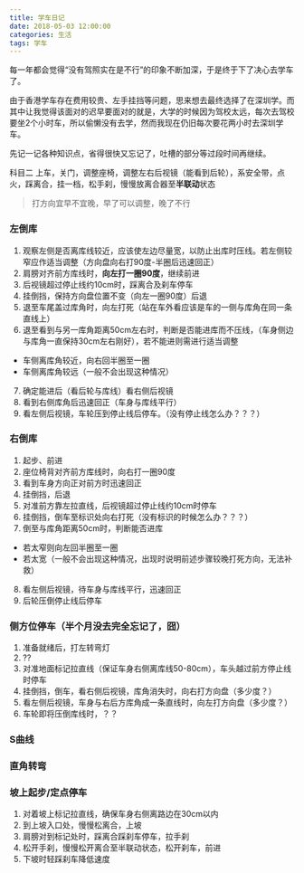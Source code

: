 ```yaml
---
title: 学车日记
date: 2018-05-03 12:00:00
categories: 生活
tags: 学车
---
```


每一年都会觉得“没有驾照实在是不行”的印象不断加深，于是终于下了决心去学车了。

由于香港学车存在费用较贵、左手挂挡等问题，思来想去最终选择了在深圳学。而其中让我觉得该面对的迟早要面对的就是，大学的时候因为驾校太远，每次去驾校要坐2个小时车，所以偷懒没有去学，然而我现在仍旧每次要花两小时去深圳学车。

先记一记各种知识点，省得很快又忘记了，吐槽的部分等过段时间再继续。

科目二
上车，关门，调整座椅，调整左右后视镜（能看到后轮），系安全带，点火，踩离合，挂一档，松手刹，慢慢放离合器至**半联动**状态

> 打方向宜早不宜晚，早了可以调整，晚了不行

### 左倒库
1. 观察左侧是否离库线较近，应该使左边尽量宽，以防止出库时压线。若左侧较窄应作适当调整（方向盘向右打90度-半圈后迅速回正）
2. 肩膀对齐前方库线时，**向左打一圈90度**，继续前进
3. 后视镜超过停止线约10cm时，踩离合及刹车停车
4. 挂倒挡，保持方向盘位置不变（向左一圈90度）后退
5. 退至车尾盖过库角时，向左打死（站在车外看应该是车的一侧与库角在同一条直线上）
6. 退至看到与另一库角距离50cm左右时，判断是否能进库而不压线，（车身侧边与库角一直保持30cm左右刚好），若不能进则需进行适当调整
  - 车侧离库角较近，向右回半圈至一圈
  - 车侧离库角较远（一般不会出现这种情况）
7. 确定能进后（看后轮与库线）看右侧后视镜
8. 看到右侧库角后迅速回正（车身与库线平行）
9. 看左侧后视镜，车轮压到停止线后停车。（没有停止线怎么办？？？）

### 右倒库
1. 起步、前进
2. 座位椅背对齐前方库线时，向右打一圈90度
3. 看到车身方向正对前方时迅速回正
4. 挂倒挡，后退
5. 对准前方靠左拉直线，后视镜超过停止线约10cm时停车
6. 挂倒挡，倒车至标识处向右打死（没有标识的时候怎么办？？？）
7. 倒至与库角距离50cm时，判断能否进库
  - 若太窄则向左回半圈至一圈
  - 若太宽（一般不会出现这种情况，出现时说明前述步骤较晚打死方向，无法补救）
8. 看左侧后视镜，待车身与库线平行，迅速回正
9. 后轮压倒停止线后停车

### 侧方位停车（半个月没去完全忘记了，囧）
1. 准备就绪后，打左转弯灯
2. ??
3. 对准地面标记拉直线（保证车身右侧离库线50-80cm），车头越过前方停止线时停车
4. 挂倒挡，倒车，看右侧后视镜，库角消失时，向右打方向盘（多少度？）
5. 看左侧后视镜，车身与右后方库角成一条直线时，向左打方向盘（多少度？）
6. 车轮即将压倒库线时，？？

### S曲线


### 直角转弯


### 坡上起步/定点停车
1. 对着坡上标记拉直线，确保车身右侧离路边在30cm以内
2. 到上坡入口处，慢慢松离合，上坡
3. 肩膀对到标记处时，踩离合踩刹车停车，拉手刹
4. 松开手刹，慢慢松开离合至半联动状态，松开刹车，前进
5. 下坡时轻踩刹车降低速度
